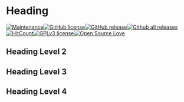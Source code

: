 # Heading
[![Maintenance](https://img.shields.io/badge/Maintained%3F-yes-green.svg)](https://GitHub.com/Naereen/StrapDown.js/graphs/commit-activity)[![GitHub license](https://img.shields.io/github/license/Naereen/StrapDown.js.svg)](https://github.com/Naereen/StrapDown.js/blob/master/LICENSE)[![GitHub release](https://img.shields.io/github/release/Naereen/StrapDown.js.svg)](https://GitHub.com/Naereen/StrapDown.js/releases/)[![Github all releases](https://img.shields.io/github/downloads/Naereen/StrapDown.js/total.svg)](https://GitHub.com/Naereen/StrapDown.js/releases/)[![HitCount](http://hits.dwyl.io/Naereen/badges.svg)](http://hits.dwyl.io/Naereen/badges)[![GPLv3 license](https://img.shields.io/badge/License-GPLv3-blue.svg)](http://perso.crans.org/besson/LICENSE.html)[![Open Source Love](https://badges.frapsoft.com/os/v1/open-source.png?v=103)](https://github.com/ellerbrock/open-source-badges/)
## Heading Level 2

## Heading Level 3

## Heading Level 4
